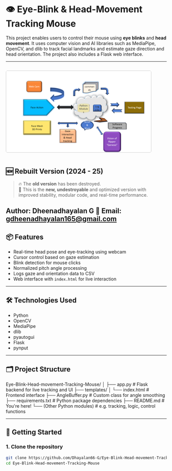 # 👁️ Eye-Blink & Head-Movement Tracking Mouse

This project enables users to control their mouse using **eye blinks** and **head movement**. It uses computer vision and AI libraries such as MediaPipe, OpenCV, and dlib to track facial landmarks and estimate gaze direction and head orientation. The project also includes a Flask web interface.

---
<div style="display: flex; justify-content: center; flex-wrap: wrap; gap: 10px;">

  <img src="Presentation1.jpg" alt="Presentation" 
       style="width:800px; max-width:90%; height:auto; border:1px solid #ccc; border-radius:5px;"/>

</div>




## 🆕 Rebuilt Version (2024 - 25)

> 🔥 The **old version** has been destroyed.  
> 🚀 This is the **new, undestroyable** and optimized version with improved stability, modular code, and real-time performance.

Author: Dheenadhayalan G
📧 Email: gdheenadhayalan165@gmail.com
---

## 📦 Features

- Real-time head pose and eye-tracking using webcam
- Cursor control based on gaze estimation
- Blink detection for mouse clicks
- Normalized pitch angle processing
- Logs gaze and orientation data to CSV
- Web interface with `index.html` for live interaction

---

## 🛠️ Technologies Used

- Python
- OpenCV
- MediaPipe
- dlib
- pyautogui
- Flask
- pynput

---

## 🗂️ Project Structure
Eye-Blink-Head-movement-Tracking-Mouse/
│
├── app.py # Flask backend for live tracking and UI
├── templates/
│ └── index.html # Frontend interface
├── AngleBuffer.py # Custom class for angle smoothing
├── requirements.txt # Python package dependencies
├── README.md # You're here!
└── (Other Python modules) # e.g. tracking, logic, control functions


---

## 🚀 Getting Started

### 1. Clone the repository

```bash
git clone https://github.com/Dhayalan66-G/Eye-Blink-Head-movement-Tracking-Mouse.git
cd Eye-Blink-Head-movement-Tracking-Mouse
